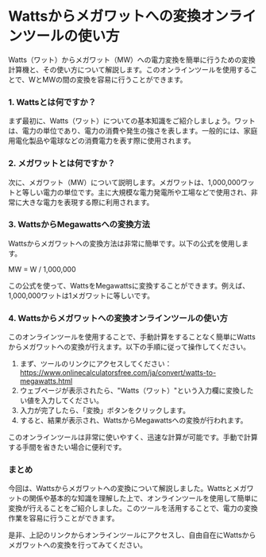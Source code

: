 Wattsからメガワットへの変換オンラインツールの使い方
============================

Watts（ワット）からメガワット（MW）への電力変換を簡単に行うための変換計算機と、その使い方について解説します。このオンラインツールを使用することで、WとMWの間の変換を容易に行うことができます。

### 1. Wattsとは何ですか？

まず最初に、Watts（ワット）についての基本知識をご紹介しましょう。ワットは、電力の単位であり、電力の消費や発生の強さを表します。一般的には、家庭用電化製品や電球などの消費電力を表す際に使用されます。

### 2. メガワットとは何ですか？

次に、メガワット（MW）について説明します。メガワットは、1,000,000ワットと等しい電力の単位です。主に大規模な電力発電所や工場などで使用され、非常に大きな電力を表現する際に利用されます。

### 3. WattsからMegawattsへの変換方法

Wattsからメガワットへの変換方法は非常に簡単です。以下の公式を使用します。

MW = W / 1,000,000

この公式を使って、WattsをMegawattsに変換することができます。例えば、1,000,000ワットは1メガワットに等しいです。

### 4. Wattsからメガワットへの変換オンラインツールの使い方

このオンラインツールを使用することで、手動計算をすることなく簡単にWattsからメガワットへの変換が行えます。以下の手順に従って操作してください。

1. まず、ツールのリンクにアクセスしてください：<https://www.onlinecalculatorsfree.com/ja/convert/watts-to-megawatts.html>
2. ウェブページが表示されたら、"Watts（ワット）"という入力欄に変換したい値を入力してください。
3. 入力が完了したら、「変換」ボタンをクリックします。
4. すると、結果が表示され、WattsからMegawattsへの変換が行われます。

このオンラインツールは非常に使いやすく、迅速な計算が可能です。手動で計算する手間を省きたい場合に便利です。

### まとめ

今回は、Wattsからメガワットへの変換について解説しました。Wattsとメガワットの関係や基本的な知識を理解した上で、オンラインツールを使用して簡単に変換が行えることをご紹介しました。このツールを活用することで、電力の変換作業を容易に行うことができます。

是非、上記のリンクからオンラインツールにアクセスし、自由自在にWattsからメガワットへの変換を行ってみてください。